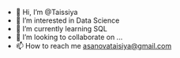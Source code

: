 - 👋 Hi, I’m @Taissiya
- 👀 I’m interested in Data Science
- 🌱 I’m currently learning SQL
- 💞️ I’m looking to collaborate on ...
- 📫 How to reach me asanovataisiya@gmail.com


